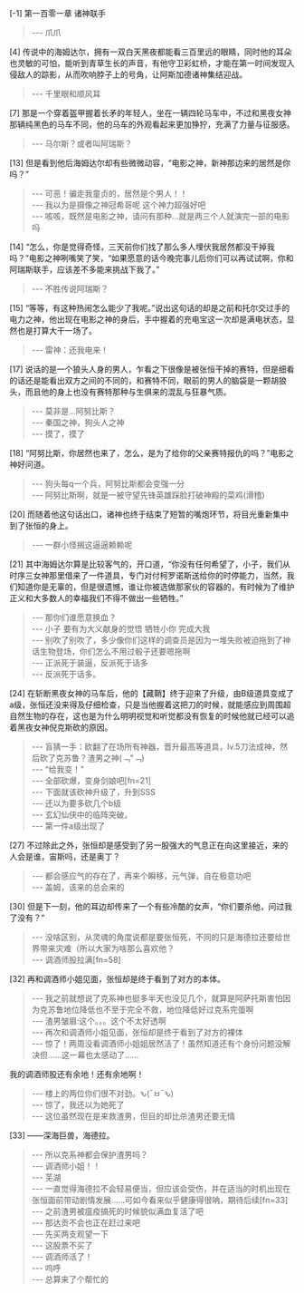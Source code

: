 
[-1] 第一百零一章 诸神联手
>--- 爪爪<br>

[4] 传说中的海姆达尔，拥有一双白天黑夜都能看三百里远的眼睛，同时他的耳朵也灵敏的可怕，能听到青草生长的声音，有他守卫彩虹桥，才能在第一时间发现入侵敌人的踪影，从而吹响脖子上的号角，让阿斯加德诸神集结迎战。
>--- 千里眼和顺风耳<br>

[7] 那是一个穿着盔甲握着长矛的年轻人，坐在一辆四轮马车中，不过和黑夜女神那辆纯黑色的马车不同，他的马车的外观看起来更加狰狞，充满了力量与征服感。
>--- 马尔斯？或者叫阿瑞斯？<br>

[13] 但是看到他后海姆达尔却有些微微动容，“电影之神，新神那边来的居然是你吗？”
>--- 可恶！骗走我童贞的，居然是个男人！！<br>
>--- 我以为是摄像之神冠希哥呢 这个神力超强好吧<br>
>--- 咳咳，既然是电影之神，请问有那种…就是两三个人就演完一部的电影吗<br>

[14] “怎么，你是觉得奇怪，三天前你们找了那么多人埋伏我居然都没干掉我吗？”电影之神咧嘴笑了笑，“如果愿意的话今晚完事儿后你们可以再试试啊，你和阿瑞斯联手，应该差不多能来挑战下我了。”
>--- 不胜传说阿瑞斯？<br>

[15] “等等，有这种热闹怎么能少了我呢。”说出这句话的却是之前和托尔交过手的电力之神，他出现在电影之神的身后，手中握着的充电宝这一次却是满电状态，显然也是打算大干一场了。
>--- 雷神：还我电来！<br>

[17] 说话的是一个狼头人身的男人，乍看之下很像是被张恒干掉的赛特，但是细看的话还是能看出双方之间的不同的，和赛特不同，眼前的男人的脑袋是一颗胡狼头，而且他的身上也没有赛特那种与生俱来的混乱与狂暴气质。
>--- 莫非是…阿努比斯？<br>
>--- 秦国之神，狗头人之神<br>
>--- 摸了，摸了<br>

[18] “阿努比斯，你居然也来了，怎么，是为了给你的父亲赛特报仇的吗？”电影之神好问道。
>--- 狗头每q一个兵，阿努比斯都会变强一分<br>
>--- 阿努比斯啊，就是一被守望先锋英雄踩脸打破神殿的菜鸡(滑稽)<br>

[20] 而随着他这句话出口，诸神也终于结束了短暂的嘴炮环节，将目光重新集中到了张恒的身上。
>--- 一群小怪搁这逼逼赖赖呢<br>

[21] 其中海姆达尔算是比较客气的，开口道，“你没有任何希望了，小子，我们从时序三女神那里借来了一件道具，专门对付柯罗诺斯送给你的时停能力，当然，我们知道你是无辜的，但是很遗憾，谁让你被选做那家伙的容器的，有时候为了维护正义和大多数人的幸福我们不得不做出一些牺牲。”
>--- 那你们谁愿意换血？<br>
>--- 小子 要有为大义献身的觉悟 牺牲小你 完成大我<br>
>--- 别吹了别吹了，多少像你们这样的调查员是因为一堆失败被迫拖到了神话生物登场，你们怎么不用过骰子还要嗯拖啊<br>
>--- 正派死于装逼，反派死于话多<br>
>--- 反派死于话多。<br>

[24] 在斩断黑夜女神的马车后，他的【藏鞘】终于迎来了升级，由B级道具变成了a级，张恒还没来得及仔细检查，只是当他握着这把刀的时候，就能感应到周围超自然生物的存在，这也是为什么明明视觉和听觉都没有恢复的时候他就已经可以追着黑夜女神倪克斯砍的原因。
>--- 盲猜一手：砍翻了在场所有神器，晋升最高等道具，lv.5刀法成神，然后砍了克苏鲁？渣男之神(﹁"﹁)<br>
>--- “给我变！”<br>
>--- 全部砍爆，变身剑娘吧[fn=21]<br>
>--- 下面就该砍神升级了，升到SSS<br>
>--- 还以为要多砍几个b级<br>
>--- 玄幻仙侠中的临阵突破。<br>
>--- 第一件a级出现了<br>

[27] 不过除此之外，张恒却是感受到了另一股强大的气息正在向这里接近，来的人会是谁，宙斯吗，还是奥丁？
>--- 都会感应气的存在了，再来个瞬移，元气弹，自在极意功吧<br>
>--- 盖姆，该来的总会来的<br>

[30] 但是下一刻，他的耳边却传来了一个有些冷酷的女声，“你们要杀他，问过我了没有？”
>--- 没啥区别，从灵魂的角度说都是要张恒死，不同的只是海德拉还要给世界带来灾难（所以大家为啥那么喜欢他？<br>
>--- 调酒师股拉满[fn=58]<br>

[32] 再和调酒师小姐见面，张恒却是终于看到了对方的本体。
>--- 我之前就想说了克系神也挺多半天也没见几个，就算是阿萨托斯害怕因为克苏鲁地位降低也不至于完全不救，地位降低好过克系完蛋啊<br>
>--- 渣男皱眉:这个。。。这个不太好透啊<br>
>--- 再次和调酒师小姐见面，张恒却是终于看到了对方的裸体<br>
>--- 惊了！两周没看调酒师小姐姐居然活了！虽然知道还有个身份问题没解决但……这一幕也太感动了……

我的调酒师股还有余地！还有余地啊！<br>
>--- 楼上的两位你们很不对劲。ԅ(¯ㅂ¯ԅ)<br>
>--- 惊了，我还以为她死了<br>
>--- 这位虽然现在是来救渣男，但目的却比杀渣男还要无情<br>

[33] ——深海巨兽，海德拉。
>--- 所以克系神都会保护渣男吗？<br>
>--- 调酒师小姐！！<br>
>--- 芜湖<br>
>--- 一直觉得海德拉不会轻易便当，但应该会受伤，并在适当的时机出现在张恒面前带动剧情发展……可如今看来似乎健康得很呐，期待后续[fn=33]<br>
>--- 之前渣男被瘟疫搞死的时候貌似满血复活了吧<br>
>--- 那达贡不会也正在赶过来吧<br>
>--- 先买两支观望一下<br>
>--- 这股票不买了<br>
>--- 调酒师活了！<br>
>--- 呜呼<br>
>--- 总算来了个帮忙的<br>
